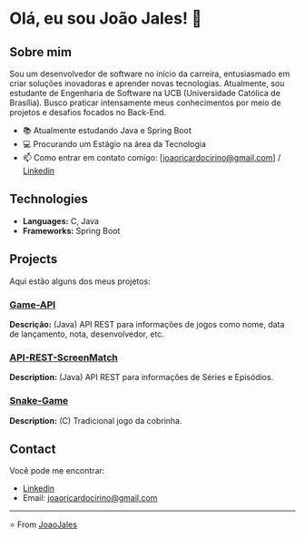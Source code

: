 # Olá, eu sou João Jales! 👋

## Sobre mim

Sou um desenvolvedor de software no início da carreira, entusiasmado em criar soluções inovadoras e aprender novas tecnologias. Atualmente, sou estudante de Engenharia de Software na UCB (Universidade Católica de Brasília). Busco praticar intensamente meus conhecimentos por meio de projetos e desafios focados no Back-End.

<!-- - 🔭 I’m currently working on [Api-games](https://github.com/JoaoJales/api-games) -->
- 📚 Atualmente estudando Java e Spring Boot
- 💻 Procurando um Estágio na área da Tecnologia
- 📫 Como entrar em contato comigo: [joaoricardocirino@gmail.com] / [Linkedin](https://www.linkedin.com/in/joão-ricardo-cirino)

## Technologies

- **Languages:** C, Java
- **Frameworks:** Spring Boot
<!-- - **Tools:** [Tools You Work With] -->
<!-- - **Databases:** [Databases You Use] -->

## Projects

Aqui estão alguns dos meus projetos:

### [Game-API](https://github.com/JoaoJales/Game-API)
**Descrição:** (Java) API REST para informações de jogos como nome, data de lançamento, nota, desenvolvedor, etc.

### [API-REST-ScreenMatch](https://github.com/JoaoJales/API-REST-ScreenMatch)
**Description:** (Java) API REST para informações de Séries e Episódios.

### [Snake-Game](https://github.com/JoaoJales/Snake-Game)
**Description:** (C) Tradicional jogo da cobrinha.

## Contact

Você pode me encontrar:

- [Linkedin](https://www.linkedin.com/in/joão-ricardo-cirino)
- Email: joaoricardocirino@gmail.com
<!-- - [Twitter](https://twitter.com/JoaoJales) -->
<!-- - [Personal Website](https://joaojales.com) -->


---

⭐️ From [JoaoJales](https://github.com/JoaoJales)
